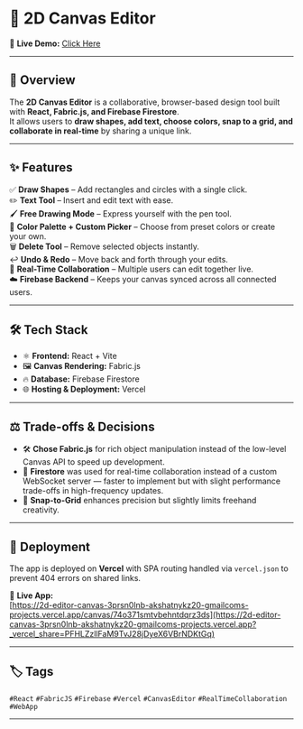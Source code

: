 # 🎨 2D Canvas Editor  

🚀 **Live Demo:** [Click Here](https://2d-editor-canvas-3prsn0lnb-akshatnykz20-gmailcoms-projects.vercel.app?_vercel_share=PFHLZzllFaM9TvJ28jDyeX6VBrNDKtGq)  

---

## 📌 Overview  
The **2D Canvas Editor** is a collaborative, browser-based design tool built with **React, Fabric.js, and Firebase Firestore**.  
It allows users to **draw shapes, add text, choose colors, snap to a grid, and collaborate in real-time** by sharing a unique link.  

---

## ✨ Features  
✅ **Draw Shapes** – Add rectangles and circles with a single click.  
✏️ **Text Tool** – Insert and edit text with ease.  
🖌 **Free Drawing Mode** – Express yourself with the pen tool.  
🎨 **Color Palette + Custom Picker** – Choose from preset colors or create your own.  
🗑 **Delete Tool** – Remove selected objects instantly.  
↩️ **Undo & Redo** – Move back and forth through your edits.  
🤝 **Real-Time Collaboration** – Multiple users can edit together live.  
☁️ **Firebase Backend** – Keeps your canvas synced across all connected users.  

---

## 🛠 Tech Stack  
- ⚛ **Frontend:** React + Vite  
- 🖼 **Canvas Rendering:** Fabric.js  
- 🔥 **Database:** Firebase Firestore  
- 🌐 **Hosting & Deployment:** Vercel  

---

## ⚖️ Trade-offs & Decisions  
- 🛠 **Chose Fabric.js** for rich object manipulation instead of the low-level Canvas API to speed up development.  
- 🔄 **Firestore** was used for real-time collaboration instead of a custom WebSocket server — faster to implement but with slight performance trade-offs in high-frequency updates.  
- 📏 **Snap-to-Grid** enhances precision but slightly limits freehand creativity.  

---

## 🚀 Deployment  
The app is deployed on **Vercel** with SPA routing handled via `vercel.json` to prevent 404 errors on shared links.  

🔗 **Live App:**  
[https://2d-editor-canvas-3prsn0lnb-akshatnykz20-gmailcoms-projects.vercel.app/canvas/74o371smtvbehntdqrz3ds](https://2d-editor-canvas-3prsn0lnb-akshatnykz20-gmailcoms-projects.vercel.app?_vercel_share=PFHLZzllFaM9TvJ28jDyeX6VBrNDKtGq)  

---

## 🏷 Tags  
`#React` `#FabricJS` `#Firebase` `#Vercel` `#CanvasEditor` `#RealTimeCollaboration` `#WebApp`  

---
